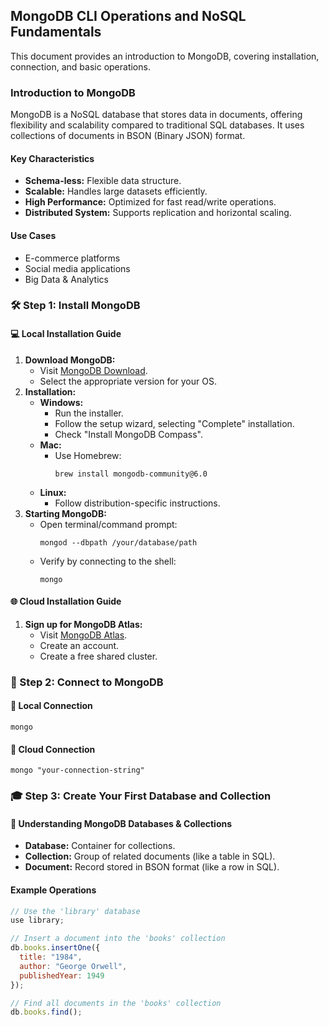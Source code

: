 ## MongoDB CLI Operations and NoSQL Fundamentals

This document provides an introduction to MongoDB, covering installation, connection, and basic operations.

### Introduction to MongoDB

MongoDB is a NoSQL database that stores data in documents, offering flexibility and scalability compared to traditional SQL databases. It uses collections of documents in BSON (Binary JSON) format.

#### Key Characteristics

- **Schema-less:** Flexible data structure.
- **Scalable:** Handles large datasets efficiently.
- **High Performance:** Optimized for fast read/write operations.
- **Distributed System:** Supports replication and horizontal scaling.

#### Use Cases

- E-commerce platforms
- Social media applications
- Big Data & Analytics

### 🛠️ Step 1: Install MongoDB

#### 💻 Local Installation Guide

1. **Download MongoDB:**
    - Visit [MongoDB Download](https://www.mongodb.com/try/download/community).
    - Select the appropriate version for your OS.
2. **Installation:**
    - **Windows:**
        - Run the installer.
        - Follow the setup wizard, selecting "Complete" installation.
        - Check "Install MongoDB Compass".
    - **Mac:**
        - Use Homebrew:
            ```shell
            brew install mongodb-community@6.0
            ```
    - **Linux:**
        - Follow distribution-specific instructions.
3. **Starting MongoDB:**
    - Open terminal/command prompt:
        ```shell
        mongod --dbpath /your/database/path
        ```
    - Verify by connecting to the shell:
        ```shell
        mongo
        ```

#### 🌐 Cloud Installation Guide

1. **Sign up for MongoDB Atlas:**
    - Visit [MongoDB Atlas](https://www.mongodb.com/cloud/atlas).
    - Create an account.
    - Create a free shared cluster.

### 🔗 Step 2: Connect to MongoDB

#### 🛂 Local Connection

```shell
mongo
```

#### 🛂 Cloud Connection

```shell
mongo "your-connection-string"
```

### 🎓 Step 3: Create Your First Database and Collection

#### 📖 Understanding MongoDB Databases & Collections

- **Database:** Container for collections.
- **Collection:** Group of related documents (like a table in SQL).
- **Document:** Record stored in BSON format (like a row in SQL).

#### Example Operations

```javascript
// Use the 'library' database
use library;

// Insert a document into the 'books' collection
db.books.insertOne({
  title: "1984",
  author: "George Orwell",
  publishedYear: 1949
});

// Find all documents in the 'books' collection
db.books.find();
```